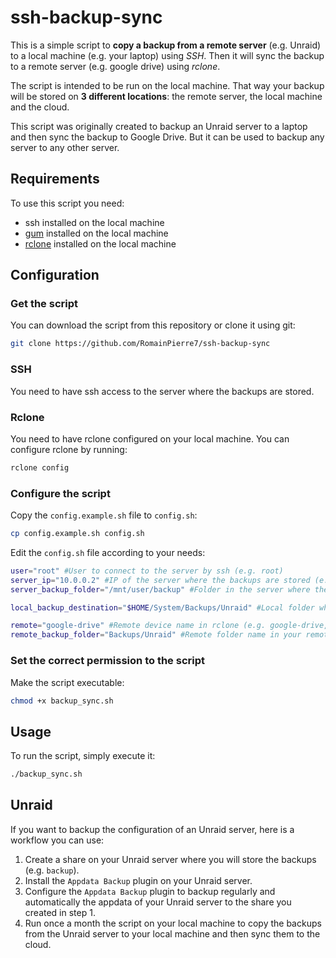 # ssh-backup-sync

This is a simple script to **copy a backup from a remote server** (e.g. Unraid) to a local machine (e.g. your laptop) using *SSH*. Then it will sync the backup to a remote server (e.g. google drive) using *rclone*.

The script is intended to be run on the local machine. That way your backup will be stored on **3 different locations**: the remote server, the local machine and the cloud.

This script was originally created to backup an Unraid server to a laptop and then sync the backup to Google Drive. But it can be used to backup any server to any other server.

## Requirements

To use this script you need:

- ssh installed on the local machine
- [gum](https://github.com/charmbracelet/gum) installed on the local machine
- [rclone](https://rclone.org/) installed on the local machine

## Configuration

### Get the script

You can download the script from this repository or clone it using git:

```bash
git clone https://github.com/RomainPierre7/ssh-backup-sync
```

### SSH

You need to have ssh access to the server where the backups are stored.

### Rclone

You need to have rclone configured on your local machine. You can configure rclone by running:

```bash
rclone config
```

### Configure the script

Copy the `config.example.sh` file to `config.sh`:

```bash
cp config.example.sh config.sh
```

Edit the `config.sh` file according to your needs:

```bash
user="root" #User to connect to the server by ssh (e.g. root)
server_ip="10.0.0.2" #IP of the server where the backups are stored (e.g. 10.0.0.2)
server_backup_folder="/mnt/user/backup" #Folder in the server where the backups are stored (e.g. /mnt/user/backup)

local_backup_destination="$HOME/System/Backups/Unraid" #Local folder where the backups will be stored (e.g. $HOME/System/Backups/Unraid)

remote="google-drive" #Remote device name in rclone (e.g. google-drive, dropbox, etc.)
remote_backup_folder="Backups/Unraid" #Remote folder name in your remote location (e.g. Backups/Unraid)
```

### Set the correct permission to the script

Make the script executable:

```bash
chmod +x backup_sync.sh
```

## Usage

To run the script, simply execute it:

```bash
./backup_sync.sh
```

## Unraid

If you want to backup the configuration of an Unraid server, here is a workflow you can use:

1. Create a share on your Unraid server where you will store the backups (e.g. `backup`).
2. Install the `Appdata Backup` plugin on your Unraid server.
3. Configure the `Appdata Backup` plugin to backup regularly and automatically the appdata of your Unraid server to the share you created in step 1.
4. Run once a month the script on your local machine to copy the backups from the Unraid server to your local machine and then sync them to the cloud.
